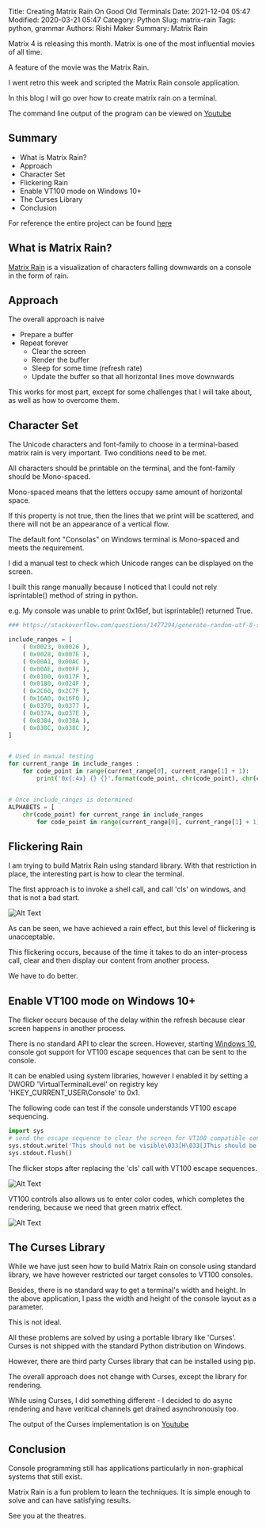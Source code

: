 Title: Creating Matrix Rain On Good Old Terminals
Date: 2021-12-04 05:47
Modified: 2020-03-21 05:47
Category: Python
Slug: matrix-rain
Tags: python, grammar
Authors: Rishi Maker
Summary: Matrix Rain

Matrix 4 is releasing this month. Matrix is one of the most influential movies of all time.

A feature of the movie was the Matrix Rain.

I went retro this week and scripted the Matrix Rain console application. 

In this blog I will go over how to create matrix rain on a terminal. 

The command line output of the program can be viewed on [Youtube](https://www.youtube.com/watch?v=uJwc8n0OnQE)


## Summary


- What is Matrix Rain?
- Approach
- Character Set
- Flickering Rain
- Enable VT100 mode on Windows 10+
- The Curses Library
- Conclusion

For reference the entire project can be found [here](https://github.com/cmlzaGk/mtrixrain/)

## What is Matrix Rain?

[Matrix Rain](https://en.wikipedia.org/wiki/Matrix_digital_rain) is a visualization of characters falling downwards on a console in the form of rain. 


## Approach

The overall approach is naive 

* Prepare a buffer
* Repeat forever
    * Clear the screen
    * Render the buffer
    * Sleep for some time (refresh rate)
    * Update the buffer so that all horizontal lines move downwards

This works for most part, except for some challenges that I will take about, as well as how to overcome them.


## Character Set

The Unicode characters and font-family to choose in a terminal-based matrix rain is very important. Two conditions need to be met. 

All characters should be printable on the terminal, and the font-family should be Mono-spaced.

Mono-spaced means that the letters occupy same amount of horizontal space. 

If this property is not true, then the lines that we print will be scattered, and there will not be an appearance of a vertical flow.

The default font "Consolas" on Windows terminal is Mono-spaced and meets the requirement. 

I did a manual test to check which Unicode ranges can be displayed on the screen.

I built this range manually because I noticed that I could not rely isprintable() method of string in python. 

e.g. My console was unable to print 0x16ef, but isprintable() returned True. 


```python
### https://stackoverflow.com/questions/1477294/generate-random-utf-8-string-in-python

include_ranges = [
    ( 0x0023, 0x0026 ),
    ( 0x0028, 0x007E ),
    ( 0x00A1, 0x00AC ),
    ( 0x00AE, 0x00FF ),
    ( 0x0100, 0x017F ),
    ( 0x0180, 0x024F ),
    ( 0x2C60, 0x2C7F ),
    ( 0x16A0, 0x16F0 ),
    ( 0x0370, 0x0377 ),
    ( 0x037A, 0x037E ),
    ( 0x0384, 0x038A ),
    ( 0x038C, 0x038C ),
]


# Used in manual testing
for current_range in include_ranges :
    for code_point in range(current_range[0], current_range[1] + 1):
        print('0x{:4x} {} {}'.format(code_point, chr(code_point), chr(code_point).isprintable()))


# Once include_ranges is determined
ALPHABETS = [
    chr(code_point) for current_range in include_ranges
        for code_point in range(current_range[0], current_range[1] + 1)

```

## Flickering Rain

I am trying to build Matrix Rain using standard library. With that restriction in place, the interesting part is how to clear the terminal.

The first approach is to invoke a shell call, and call 'cls' on windows, and that is not a bad start.

![Alt Text](/images/flickering_matrix.gif)

As can be seen, we have achieved a rain effect, but this level of flickering is unacceptable.

This flickering occurs, because of the time it takes to do an inter-process call, clear and then display our content from another process.

We have to do better.

## Enable VT100 mode on Windows 10+

The flicker occurs because of the delay within the refresh because clear screen happens in another process. 

There is no standard API to clear the screen. However, starting [Windows 10](https://superuser.com/questions/413073/windows-console-with-ansi-colors-handling/1050078#1050078), console got support for VT100 escape sequences that can be sent to the console.

It can be enabled using system libraries, however I enabled it by setting a DWORD 'VirtualTerminalLevel' on registry key 'HKEY_CURRENT_USER\Console' to 0x1. 

The following code can test if the console understands VT100 escape sequencing. 

```python
import sys
# send the escape sequence to clear the screen for VT100 compatible console
sys.stdout.write('This should not be visible\033[H\033[JThis should be first line of the screen')
sys.stdout.flush()
```

The flicker stops after replacing the 'cls' call with VT100 escape sequences. 

![Alt Text](/images/vt100_matrix.gif)

VT100 controls also allows us to enter color codes, which completes the rendering, because we need that green matrix effect. 

![Alt Text](/images/vt100_color_matrix.gif)

## The Curses Library

While we have just seen how to build Matrix Rain on console using standard library, we have however restricted our target consoles to VT100 consoles. 

Besides, there is no standard way to get a terminal's width and height. In the above application, I pass the width and height of the console layout as a parameter. 

This is not ideal. 

All these problems are solved by using a portable library like 'Curses'. Curses is not shipped with the standard Python distribution on Windows. 

However, there are third party Curses library that can be installed using pip. 

The overall approach does not change with Curses, except the library for rendering. 

While using Curses, I did something different - I decided to do async rendering and have veritical channels get drained asynchronously too. 

The output of the Curses implementation is on [Youtube](https://www.youtube.com/watch?v=uJwc8n0OnQE)

## Conclusion

Console programming still has applications particularly in non-graphical systems that still exist.

Matrix Rain is a fun problem to learn the techniques. It is simple enough to solve and can have satisfying results. 

See you at the theatres. 
